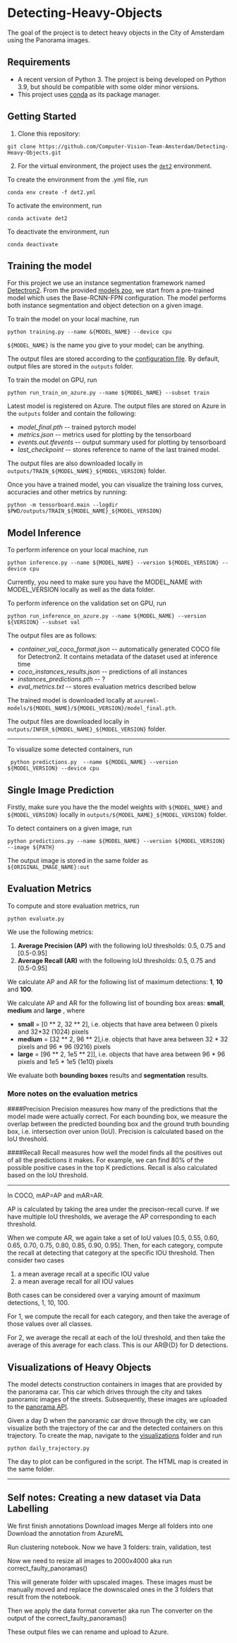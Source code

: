 # Detecting-Heavy-Objects

The goal of the project is to detect heavy objects in the City of Amsterdam using the Panorama images. 

## Requirements

- A recent version of Python 3. The project is being developed on Python 3.9, but should be compatible with some older minor versions.
- This project uses [conda](/link_to_conda) as its package manager.

## Getting Started
1. Clone this repository:

```shell
git clone https://github.com/Computer-Vision-Team-Amsterdam/Detecting-Heavy-Objects.git
```
2. For the virtual environment, the project uses the [`det2`](./det2.yml) environment.

To create the environment from the .yml file, run 
```shell
conda env create -f det2.yml
```


To activate the environment, run 
```shell
conda activate det2
```

To deactivate the environment, run 
```shell
conda deactivate
```

## Training the model 

For this project we use an instance segmentation framework named [Detectron2](/link_to_detectron).
From the provided [models zoo](/link_to_model_zoo), we start from a pre-trained model which uses the Base-RCNN-FPN 
configuration. The model performs both instance segmentation and object detection on a given image.  


To train the model on your local machine, run 
```shell
python training.py --name &{MODEL_NAME} --device cpu
```

```${MODEL_NAME}``` is the name you give to your model; can be anything.

The output files are stored according to the [configuration file](./configs/container_detection.yaml).
By default, output files are stored in the ```outputs``` folder.


To train the model on GPU, run 
```shell
python run_train_on_azure.py --name ${MODEL_NAME} --subset train

```
Latest model is registered on Azure.
The output files are stored on Azure in the ```outputs``` folder and contain the following:

- *model_final.pth* -- trained pytorch model
- *metrics.json* -- metrics used for plotting by the tensorboard
- *events.out.tfevents* -- output summary used for plotting by tensorboard
- *last_checkpoint* -- stores reference to name of the last trained model.

The output files are also downloaded locally in ```outputs/TRAIN_${MODEL_NAME}_${MODEL_VERSION}``` folder.

Once you have a trained model, you can visualize the training loss curves, accuracies and other metrics by running:
```shell
python -m tensorboard.main --logdir $PWD/outputs/TRAIN_${MODEL_NAME}_${MODEL_VERSION}
```

## Model Inference

To perform inference on your local machine, run
```shell
python inference.py --name ${MODEL_NAME} --version ${MODEL_VERSION} --device cpu

```
Currently, you need to make sure you have the MODEL_NAME with MODEL_VERSION locally as well as the data folder.


To perform inference on the validation set on GPU, run
```shell
python run_inference_on_azure.py --name ${MODEL_NAME} --version ${VERSION} --subset val 
```
The output files are as follows:
- *container_val_coco_format.json* -- automatically generated COCO file for Detectron2. It contains metadata of the 
dataset used at inference time 
- *coco_instances_results.json* -- predictions of all instances
- *instances_predictions.pth* -- ? 
- *eval_metrics.txt* -- stores evaluation metrics described below

The trained model is downloaded locally at ```azureml-models/${MODEL_NAME}/${MODEL_VERSION}/model_final.pth```.

The output files are downloaded locally in ```outputs/INFER_${MODEL_NAME}_${MODEL_VERSION}``` folder.

---
To visualize some detected containers, run

``` python predictions.py  --name ${MODEL_NAME} --version ${MODEL_VERSION} --device cpu```


## Single Image Prediction
Firstly, make sure you have the the model weights with ```${MODEL_NAME}``` and ```${MODEL_VERSION}``` locally in 
```outputs/${MODEL_NAME}_${MODEL_VERSION}``` folder.

To detect containers on a given image, run

```python predictions.py --name ${MODEL_NAME} --version ${MODEL_VERSION} --image ${PATH}``` 

The output image is stored in the same folder as ```${ORIGINAL_IMAGE_NAME}:out```
## Evaluation Metrics

To compute and store evaluation metrics, run
```shell
python evaluate.py
```
We use the following metrics:

1. **Average Precision (AP)** with the following IoU thresholds: 0.5, 0.75 and [0.5-0.95]
2. **Average Recall (AR)**  with the following IoU thresholds: 0.5, 0.75 and [0.5-0.95]

We calculate AP and AR for the following list of maximum detections: **1**, **10** and **100**.

We calculate AP and AR for the following list of bounding box areas: **small**, **medium** and **large** , where

- **small** = [0 ** 2, 32 ** 2], i.e. objects that have area between 0 pixels and 32*32 (1024) pixels 
- **medium** = [32 ** 2, 96 ** 2],i.e. objects that have area between 32 * 32 pixels and 96 * 96 (9216) pixels
- **large** = [96 ** 2, 1e5 ** 2]], i.e. objects that have area between 96 * 96 pixels and 1e5 * 1e5 (1e10) pixels

We evaluate both **bounding boxes** results and **segmentation** results.

### More notes on the evaluation metrics


####Precision 
Precision measures how many of the predictions that the model made were actually correct.
For each bounding box, we measure the overlap between the predicted bounding box and the ground truth bounding box, 
i.e. intersection over union (IoU). Precision is calculated based on the IoU threshold.

####Recall
Recall measures how well the model finds all the positives out of all the predictions it makes. 
For example, we can find 80% of the possible positive cases in the top K predictions. Recall is also calculated based on the IoU threshold. 

---

In COCO, mAP=AP and mAR=AR.

AP is calculated by taking the area under the precison-recall curve. If we have multiple IoU thresholds, we average the 
AP corresponding to each threshold.

When we compute AR, we again take a set of IoU values  [0.5, 0.55, 0.60, 0.65, 0.70, 0.75, 0.80, 0.85, 0.90, 0.95]. 
Then, for each category, compute the recall at detecting that category at the specific IOU threshold. Then consider two 
cases
1. a mean average recall at a specific IOU value
2. a mean average recall for all IOU values

Both cases can be considered over a varying amount of maximum detections, 1, 10, 100.

For 1, we compute the recall for each category, and then take the average of those values over all classes.

For 2, we average the recall at each of the IoU threshold, and then take the average of this average for each class. This is our AR@{D} for D detections.


## Visualizations of Heavy Objects

The model detects construction containers in images that are provided by the panorama car. This car 
which drives through the city and takes panoramic images of the streets.
Subsequently, these images are uploaded to the [panorama API](/link_to_api).

Given a day D when the panoramic car drove through the city, we can visualize both the trajectory of the car and the 
detected containers on this trajectory.
To create the map, navigate to the [visualizations](./visualizations) folder and run
```shell
python daily_trajectory.py
```
The day to plot can be configured in the script.
The HTML map is created in the same folder. 

---
## Self notes: Creating a new dataset via Data Labelling
We first finish annotations
Download images
Merge all folders into one
Download the annotation from AzureML

Run clustering notebook.
Now we have 3 folders: train, validation, test

Now we need to resize all images to 2000x4000 aka run correct_faulty_panoramas()

This will generate folder with upscaled images.
These images must be manually moved and replace the downscaled ones in the 3 folders that result from the notebook.

Then we apply the data format converter aka run
The converter on the output of the correct_faulty_panoramas()


These output files we can rename and upload to Azure.